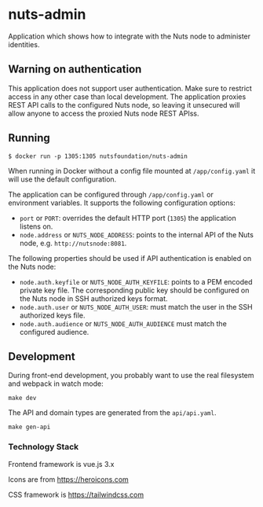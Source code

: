 # nuts-admin
Application which shows how to integrate with the Nuts node to administer identities.

## Warning on authentication

This application does not support user authentication. Make sure to restrict access in any other case than local development. 
The application proxies REST API calls to the configured Nuts node, so leaving it unsecured will allow anyone to access the proxied Nuts node REST APIss.

## Running

```shell
$ docker run -p 1305:1305 nutsfoundation/nuts-admin
```

When running in Docker without a config file mounted at `/app/config.yaml` it will use the default configuration.

The application can be configured through `/app/config.yaml` or environment variables.
It supports the following configuration options:

- `port` or `PORT`: overrides the default HTTP port (`1305`) the application listens on. 
- `node.address` or `NUTS_NODE_ADDRESS`: points to the internal API of the Nuts node, e.g. `http://nutsnode:8081`.

The following properties should be used if API authentication is enabled on the Nuts node:
- `node.auth.keyfile` or `NUTS_NODE_AUTH_KEYFILE`: points to a PEM encoded private key file. The corresponding public key should be configured on the Nuts node in SSH authorized keys format.
- `node.auth.user` or `NUTS_NODE_AUTH_USER`: must match the user in the SSH authorized keys file.
- `node.auth.audience` or `NUTS_NODE_AUTH_AUDIENCE` must match the configured audience.

## Development

During front-end development, you probably want to use the real filesystem and webpack in watch mode:

```shell
make dev
```

The API and domain types are generated from the `api/api.yaml`.
```shell
make gen-api
```

### Technology Stack

Frontend framework is vue.js 3.x

Icons are from https://heroicons.com

CSS framework is https://tailwindcss.com
